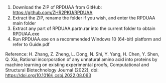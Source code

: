 1. Download the ZIP of RPDUAA from GitHub: https://github.com/ZHR2PKU/RPDUAA
2. Extract the ZIP, rename the folder if you wish, and enter the RPDUAA main folder
3. Extract any part of RPDUAA.partn.rar into the current folder to obtain RPDUAA.exe
4. Run RPDUAA.exe on a recommended Windows 10 (64-bit) platform and refer to Guide.pdf

Reference: H. Zhang, Z. Zheng, L. Dong, N. Shi, Y. Yang, H. Chen, Y. Shen, Q. Xia, Rational
incorporation of any unnatural amino acid into proteins by machine learning on existing experimental proofs,
Computational and Structural Biotechnology Journal (2022), doi: https://doi.org/10.1016/j.csbj.2022.08.063
